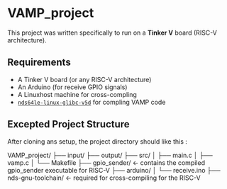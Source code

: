 # VAMP_project

This project was written specifically to run on a **Tinker V** board (RISC-V architecture).

## Requirements

- A Tinker V board (or any RISC-V architecture)
- An Arduino (for receive GPIO signals)
- A Linuxhost machine for cross-compling
- [`nds64le-linux-glibc-v5d`](https://github.com/andestech/nds-gnu-toolchain) for compling VAMP code

## Excepted Project Structure

After cloning ans setup, the project directory should like this :

VAMP_project/
├── input/
├── output/
├── src/
│ ├── main.c
│ ├── vamp.c
│ └── Makefile
├── gpio_sender/ ← contains the compiled gpio_sender executable for RISC-V
├── arduino/
│ └── receive.ino
├── nds-gnu-toolchain/ ← required for cross-compiling for the RISC-V
